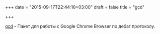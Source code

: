 +++
date = "2015-09-17T22:44:10+03:00"
draft = false
title = "gcd"

+++

<p><a href="https://github.com/wirepair/gcd">gcd</a>&nbsp;- Пакет для работы с Google Chrome Browser&nbsp;по дебаг протоколу.</p>

